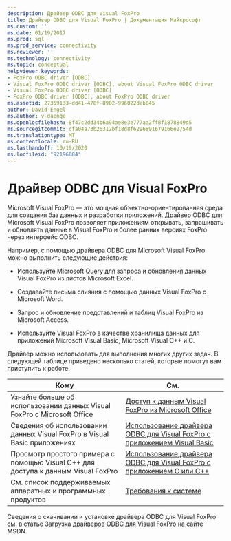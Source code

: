 ```yaml
---
description: Драйвер ODBC для Visual FoxPro
title: Драйвер ODBC для Visual FoxPro | Документация Майкрософт
ms.custom: ''
ms.date: 01/19/2017
ms.prod: sql
ms.prod_service: connectivity
ms.reviewer: ''
ms.technology: connectivity
ms.topic: conceptual
helpviewer_keywords:
- FoxPro ODBC driver [ODBC]
- Visual FoxPro ODBC driver [ODBC], about Visual FoxPro ODBC driver
- Visual FoxPro ODBC driver [ODBC]
- FoxPro ODBC driver [ODBC], about FoxPro ODBC driver
ms.assetid: 27359133-dd41-478f-8902-996022deb845
author: David-Engel
ms.author: v-daenge
ms.openlocfilehash: 8f47c2dd34b6a94ae8e3e777aa2ff8f1878849d5
ms.sourcegitcommit: cfa04a73b26312bf18d8f6296891679166e2754d
ms.translationtype: MT
ms.contentlocale: ru-RU
ms.lasthandoff: 10/19/2020
ms.locfileid: "92196884"
---
```

# <a name="visual-foxpro-odbc-driver"></a>Драйвер ODBC для Visual FoxPro
Microsoft Visual FoxPro — это мощная объектно-ориентированная среда для создания баз данных и разработки приложений. Драйвер ODBC для Microsoft Visual FoxPro позволяет приложениям открывать, запрашивать и обновлять данные в Visual FoxPro и более ранних версиях FoxPro через интерфейс ODBC.  
  
 Например, с помощью драйвера ODBC для Microsoft Visual FoxPro можно выполнить следующие действия:  
  
-   Используйте Microsoft Query для запроса и обновления данных Visual FoxPro из листов Microsoft Excel.  
  
-   Создавайте письма слияния с помощью данных Visual FoxPro с Microsoft Word.  
  
-   Запрос и обновление представлений и таблиц Visual FoxPro из Microsoft Access.  
  
-   Используйте Visual FoxPro в качестве хранилища данных для приложений Microsoft Visual Basic, Microsoft Visual C++ и C.  
  
 Драйвер можно использовать для выполнения многих других задач. В следующей таблице приведено несколько статей, которые помогут вам приступить к работе.  
  
|Кому|См.|  
|--------|---------|  
|Узнайте больше об использовании данных Visual FoxPro с Microsoft Office|[Доступ к данным Visual FoxPro из Microsoft Office](../../odbc/microsoft/accessing-visual-foxpro-data-from-microsoft-office.md)|  
|Сведения об использовании данных Visual FoxPro в Visual Basic приложениях|[Использование драйвера ODBC для Visual FoxPro с приложением Visual Basic](../../odbc/microsoft/using-the-vfp-foxpro-odbc-driver-with-your-visual-basic-application.md)|  
|Просмотр простого примера с помощью Visual C++ для доступа к данным Visual FoxPro|[Использование драйвера ODBC для Visual FoxPro с приложением C или C++](../../odbc/microsoft/using-the-visual-foxpro-odbc-driver-with-your-c-or-visual-c-application.md)|  
|См. список поддерживаемых аппаратных и программных продуктов|[Требования к системе](../../odbc/microsoft/system-requirements-visual-foxpro-odbc-driver.md)|  
  
 Сведения о скачивании и установке драйвера ODBC для Visual FoxPro см. в статье Загрузка [драйверов ODBC для Visual FoxPro](/previous-versions/visualstudio/foxpro/mt490121(v=msdn.10)) на сайте MSDN.